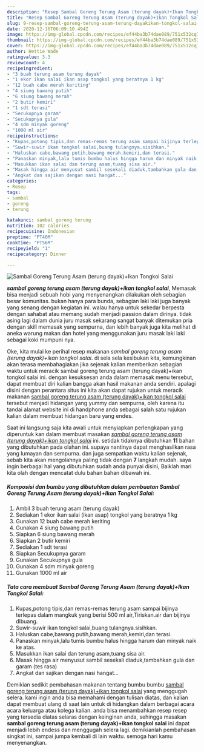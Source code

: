 ```yaml
---
description: "Resep Sambal Goreng Terung Asam (terung dayak)+Ikan Tongkol Salai yang Bikin Ngiler"
title: "Resep Sambal Goreng Terung Asam (terung dayak)+Ikan Tongkol Salai yang Bikin Ngiler"
slug: 9-resep-sambal-goreng-terung-asam-terung-dayakikan-tongkol-salai-yang-bikin-ngiler
date: 2020-12-16T06:09:10.494Z
image: https://img-global.cpcdn.com/recipes/ef44ba3b74dae089/751x532cq70/sambal-goreng-terung-asam-terung-dayakikan-tongkol-salai-foto-resep-utama.jpg
thumbnail: https://img-global.cpcdn.com/recipes/ef44ba3b74dae089/751x532cq70/sambal-goreng-terung-asam-terung-dayakikan-tongkol-salai-foto-resep-utama.jpg
cover: https://img-global.cpcdn.com/recipes/ef44ba3b74dae089/751x532cq70/sambal-goreng-terung-asam-terung-dayakikan-tongkol-salai-foto-resep-utama.jpg
author: Hettie Wade
ratingvalue: 3.3
reviewcount: 4
recipeingredient:
- "3 buah terung asam terung dayak"
- "1 ekor ikan salai ikan asap tongkol yang beratnya 1 kg"
- "12 buah cabe merah keriting"
- "4 siung bawang putih"
- "6 siung bawang merah"
- "2 butir kemiri"
- "1 sdt terasi"
- "Secukupnya garam"
- "Secukupnya gula"
- "4 sdm minyak goreng"
- "1000 ml air"
recipeinstructions:
- "Kupas,potong tipis,dan remas-remas terung asam sampai bijinya terlepas dalam mangkuk yang berisi 500 ml air,Tiriskan.air dan bijinya dibuang."
- "Suwir-suwir ikan tongkol salai,buang tulangnya.sisihkan."
- "Haluskan cabe,bawang putih,bawang merah,kemiri,dan terasi."
- "Panaskan minyak,lalu tumis bumbu halus hingga harum dan minyak naik ke atas."
- "Masukkan ikan salai dan terung asam,tuang sisa air."
- "Masak hingga air menyusut sambil sesekali diaduk,tambahkan gula dan garam (tes rasa)"
- "Angkat dan sajikan dengan nasi hangat..."
categories:
- Resep
tags:
- sambal
- goreng
- terung

katakunci: sambal goreng terung 
nutrition: 102 calories
recipecuisine: Indonesian
preptime: "PT40M"
cooktime: "PT56M"
recipeyield: "1"
recipecategory: Dinner

---
```



![Sambal Goreng Terung Asam (terung dayak)+Ikan Tongkol Salai](https://img-global.cpcdn.com/recipes/ef44ba3b74dae089/751x532cq70/sambal-goreng-terung-asam-terung-dayakikan-tongkol-salai-foto-resep-utama.jpg)

<b><i>sambal goreng terung asam (terung dayak)+ikan tongkol salai</i></b>, Memasak bisa menjadi sebuah hobi yang menyenangkan dilakukan oleh sebagian besar komunitas. bukan hanya para bunda, sebagian laki laki juga banyak yang senang dengan kegiatan ini. walau hanya untuk sekedar berpesta dengan sahabat atau memang sudah menjadi passion dalam dirinya. tidak asing lagi dalam dunia juru masak sekarang sangat banyak ditemukan pria dengan skill memasak yang sempurna, dan lebih banyak juga kita melihat di aneka warung makan dan hotel yang menggunakan juru masak laki laki sebagai koki mumpuni nya.



Oke, kita mulai ke perihal resep makanan <i>sambal goreng terung asam (terung dayak)+ikan tongkol salai</i>. di sela sela kesibukan kita, kemungkinan akan terasa membahagiakan jika sejenak kalian memberikan sebagian waktu untuk meracik sambal goreng terung asam (terung dayak)+ikan tongkol salai ini. dengan kesuksesan anda dalam memasak menu tersebut, dapat membuat diri kalian bangga akan hasil makanan anda sendiri. apalagi disini dengan perantara situs ini kita akan dapat rujukan untuk meracik makanan <u>sambal goreng terung asam (terung dayak)+ikan tongkol salai</u> tersebut menjadi hidangan yang yummy dan sempurna, oleh karena itu tandai alamat website ini di handphone anda sebagai salah satu rujukan kalian dalam membuat hidangan baru yang endes.


Saat ini langsung saja kita awali untuk menyiapkan perlengkapan yang diperuntuk kan dalam membuat masakan <u><i>sambal goreng terung asam (terung dayak)+ikan tongkol salai</i></u> ini. setidak tidaknya dibutuhkan <b>11</b> bahan yang dibutuhkan pada olahan ini. supaya nantinya dapat menghasilkan rasa yang lumayan dan sempurna. dan juga sempatkan waktu kalian sejenak, sebab kita akan mengolahnya paling tidak dengan <b>7</b> langkah mudah. saya ingin berbagai hal yang dibutuhkan sudah anda punyai disini, Baiklah mari kita olah dengan mencatat dulu bahan bahan dibawah ini.

<!--inarticleads1-->

##### Komposisi dan bumbu yang dibutuhkan dalam pembuatan Sambal Goreng Terung Asam (terung dayak)+Ikan Tongkol Salai:

1. Ambil 3 buah terung asam (terung dayak)
1. Sediakan 1 ekor ikan salai (ikan asap) tongkol yang beratnya 1 kg
1. Gunakan 12 buah cabe merah keriting
1. Gunakan 4 siung bawang putih
1. Siapkan 6 siung bawang merah
1. Siapkan 2 butir kemiri
1. Sediakan 1 sdt terasi
1. Siapkan Secukupnya garam
1. Gunakan Secukupnya gula
1. Gunakan 4 sdm minyak goreng
1. Gunakan 1000 ml air




<!--inarticleads2-->

##### Tata cara membuat Sambal Goreng Terung Asam (terung dayak)+Ikan Tongkol Salai:

1. Kupas,potong tipis,dan remas-remas terung asam sampai bijinya terlepas dalam mangkuk yang berisi 500 ml air,Tiriskan.air dan bijinya dibuang.
1. Suwir-suwir ikan tongkol salai,buang tulangnya.sisihkan.
1. Haluskan cabe,bawang putih,bawang merah,kemiri,dan terasi.
1. Panaskan minyak,lalu tumis bumbu halus hingga harum dan minyak naik ke atas.
1. Masukkan ikan salai dan terung asam,tuang sisa air.
1. Masak hingga air menyusut sambil sesekali diaduk,tambahkan gula dan garam (tes rasa)
1. Angkat dan sajikan dengan nasi hangat...




Demikian sedikit pembahasan makanan tentang bumbu bumbu <u>sambal goreng terung asam (terung dayak)+ikan tongkol salai</u> yang menggugah selera. kami ingin anda bisa memahami dengan tulisan diatas, dan kalian dapat membuat ulang di saat lain untuk di hidangkan dalam berbagai acara acara keluarga atau kolega kalian. anda bisa menambahkan resep resep yang tersedia diatas selaras dengan keinginan anda, sehingga masakan <b>sambal goreng terung asam (terung dayak)+ikan tongkol salai</b> ini dapat menjadi lebih endess dan menggugah selera lagi. demikianlah pembahasan singkat ini, sampai jumpa kembali di lain waktu. semoga hari kamu menyenangkan.
